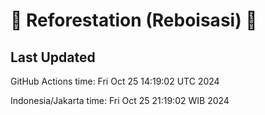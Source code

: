 
# 🌳 Reforestation (Reboisasi) 🌲

## Last Updated

GitHub Actions time: Fri Oct 25 14:19:02 UTC 2024

Indonesia/Jakarta time: Fri Oct 25 21:19:02 WIB 2024
